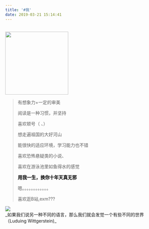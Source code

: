 ```yaml
---
title: '#我'
date: 2019-03-21 15:14:41
---
```

<br>
<img src="https://avatars3.githubusercontent.com/u/21211456"  style="height:200px;width:200px"/>
<blockquote class="blockquote-center">
有想象力+一定的审美

阅读是一种习惯，并坚持

喜欢顿号（ 、）

想走遍祖国的大好河山

能很快的适应环境，学习能力也不错

喜欢恐怖悬疑类的小说、

喜欢在游泳池里如鱼得水的感觉

<font style="font-size:1.5vw;color:#000">**用我一生，换你十年天真无邪**</font>

嗯。。。。。。。。。。。。

喜欢逛B站,exm???
</blockquote>

<img src="https://deerway.oss-cn-beijing.aliyuncs.com/hexoBlog/LrbfNhtq-TM.jpg">
<br>
_如果我们说另一种不同的语言，那么我们就会发觉一个有些不同的世界（Luduing Wittgerstein)_
